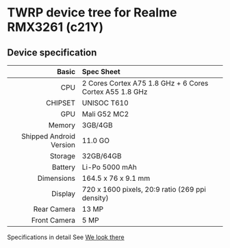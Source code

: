 # TWRP device tree for Realme RMX3261 (c21Y)

## Device specification

Basic   | Spec Sheet
-------:|:------------------------
CPU     | 2 Cores Cortex A75 1.8 GHz + 6 Cores Cortex A55 1.8 GHz
CHIPSET | UNISOC T610
GPU     | Mali G52 MC2
Memory  | 3GB/4GB
Shipped Android Version | 11.0 GO
Storage | 32GB/64GB
Battery | Li-Po 5000 mAh
Dimensions | 164.5 x 76 x 9.1 mm
Display | 720 x 1600 pixels, 20:9 ratio (269 ppi density)
Rear Camera  | 13 MP
Front Camera | 5 MP


Specifications in detail
See [We look there](https://m.gsmarena.com/realme_c21y-10999.php)
